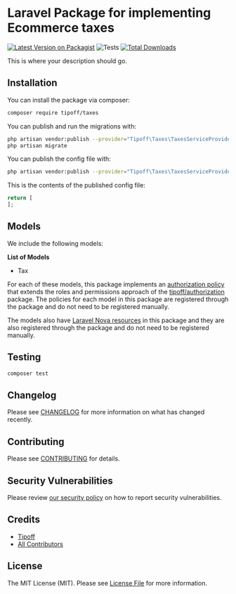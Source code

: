 # Laravel Package for implementing Ecommerce taxes

[![Latest Version on Packagist](https://img.shields.io/packagist/v/tipoff/taxes.svg?style=flat-square)](https://packagist.org/packages/tipoff/taxes)
![Tests](https://github.com/tipoff/taxes/workflows/Tests/badge.svg)
[![Total Downloads](https://img.shields.io/packagist/dt/tipoff/taxes.svg?style=flat-square)](https://packagist.org/packages/tipoff/taxes)


This is where your description should go.

## Installation

You can install the package via composer:

```bash
composer require tipoff/taxes
```

You can publish and run the migrations with:

```bash
php artisan vendor:publish --provider="Tipoff\Taxes\TaxesServiceProvider" --tag="taxes-migrations"
php artisan migrate
```

You can publish the config file with:
```bash
php artisan vendor:publish --provider="Tipoff\Taxes\TaxesServiceProvider" --tag="taxes-config"
```

This is the contents of the published config file:

```php
return [
];
```

## Models

We include the following models:

**List of Models**

- Tax

For each of these models, this package implements an [authorization policy](https://laravel.com/docs/8.x/authorization) that extends the roles and permissions approach of the [tipoff/authorization](https://github.com/tipoff/authorization) package. The policies for each model in this package are registered through the package and do not need to be registered manually.

The models also have [Laravel Nova resources](https://nova.laravel.com/docs/3.0/resources/) in this package and they are also registered through the package and do not need to be registered manually.

## Testing

```bash
composer test
```

## Changelog

Please see [CHANGELOG](CHANGELOG.md) for more information on what has changed recently.

## Contributing

Please see [CONTRIBUTING](.github/CONTRIBUTING.md) for details.

## Security Vulnerabilities

Please review [our security policy](../../security/policy) on how to report security vulnerabilities.

## Credits

- [Tipoff](https://github.com/tipoff)
- [All Contributors](../../contributors)

## License

The MIT License (MIT). Please see [License File](LICENSE.md) for more information.
